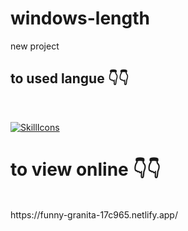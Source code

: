 # windows-length
new project


<h2>to used langue 👇👇</h2>
<br/>


[![SkillIcons](https://skillicons.dev/icons?i=html,js)](https://skillicons.dev)<br/>



<h1>to view online 👇👇</h1>
<br/>
https://funny-granita-17c965.netlify.app/
